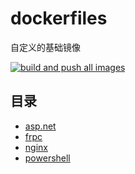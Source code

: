 # dockerfiles

自定义的基础镜像

[![build and push all images](https://github.com/staneee/dockerfiles/actions/workflows/build_and_push_docker.yml/badge.svg)](https://github.com/staneee/dockerfiles/actions/workflows/build_and_push_docker.yml)

## 目录

- [asp.net](./src/aspnet/README.md)
- [frpc](./src/frpc/README.md)
- [nginx](./src/nginx/README.md)
- [powershell](./src/powershell/README.md)